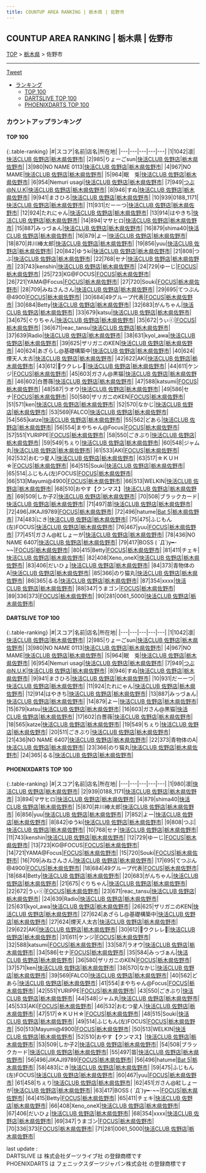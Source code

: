 ```yaml
---
title: COUNTUP AREA RANKING | 栃木県 | 佐野市
---
```

## COUNTUP AREA RANKING | 栃木県 | 佐野市

[TOP](/darts/rank/) > [栃木県](/darts/rank/栃木県/) > 佐野市

___

<a href="https://twitter.com/share?ref_src=twsrc%5Etfw" data-text="COUNTUP AREA RANKING | 栃木県佐野市" class="twitter-share-button" data-hashtags="DARTSLIVE,PHOENIXDARTS,darts,ダーツ" data-show-count="false">Tweet</a>

* [ランキング](#カウントアップランキング)
    * [TOP 100](#top-100)
    * [DARTSLIVE TOP 100](#dartslive-top-100)
    * [PHOENIXDARTS TOP 100](#phoenixdarts-top-100)

### カウントアップランキング

#### TOP 100



{:.table-ranking}
|#|スコア|名前|店名|所在地|
|---|---|---|---|---|
|1|1042|<span class="rank-name-dl">凛</span>|<a href="https://search.dartslive.com/jp/shop/1e17c72a90399925b21333aee1bd51e4">快活CLUB 佐野店</a>|<a href="/darts/rank/栃木県/佐野市">栃木県佐野市</a>|
|2|985|<span class="rank-name-dl">りょーごsun</span>|<a href="https://search.dartslive.com/jp/shop/1e17c72a90399925b21333aee1bd51e4">快活CLUB 佐野店</a>|<a href="/darts/rank/栃木県/佐野市">栃木県佐野市</a>|
|3|980|<span class="rank-name-dl">NO NAME 0113</span>|<a href="https://search.dartslive.com/jp/shop/1e17c72a90399925b21333aee1bd51e4">快活CLUB 佐野店</a>|<a href="/darts/rank/栃木県/佐野市">栃木県佐野市</a>|
|4|967|<span class="rank-name-dl">NO MAME</span>|<a href="https://search.dartslive.com/jp/shop/1e17c72a90399925b21333aee1bd51e4">快活CLUB 佐野店</a>|<a href="/darts/rank/栃木県/佐野市">栃木県佐野市</a>|
|5|964|<span class="rank-name-dl">眠　兎</span>|<a href="https://search.dartslive.com/jp/shop/1e17c72a90399925b21333aee1bd51e4">快活CLUB 佐野店</a>|<a href="/darts/rank/栃木県/佐野市">栃木県佐野市</a>|
|6|954|<span class="rank-name-dl">Nemuri usagi</span>|<a href="https://search.dartslive.com/jp/shop/1e17c72a90399925b21333aee1bd51e4">快活CLUB 佐野店</a>|<a href="/darts/rank/栃木県/佐野市">栃木県佐野市</a>|
|7|949|<span class="rank-name-dl">つぶ@N.U.K</span>|<a href="https://search.dartslive.com/jp/shop/1e17c72a90399925b21333aee1bd51e4">快活CLUB 佐野店</a>|<a href="/darts/rank/栃木県/佐野市">栃木県佐野市</a>|
|8|946|<span class="rank-name-dl">すぬ</span>|<a href="https://search.dartslive.com/jp/shop/1e17c72a90399925b21333aee1bd51e4">快活CLUB 佐野店</a>|<a href="/darts/rank/栃木県/佐野市">栃木県佐野市</a>|
|9|941|<span class="rank-name-dl">まさひろ</span>|<a href="https://search.dartslive.com/jp/shop/1e17c72a90399925b21333aee1bd51e4">快活CLUB 佐野店</a>|<a href="/darts/rank/栃木県/佐野市">栃木県佐野市</a>|
|10|939|<span class="rank-name-pd">0188_1171</span>|<a href="https://vs.phoenixdarts.com/jp/shop/shopDetailInfo/s_9450?s_seq=9450">快活CLUB 佐野店</a>|<a href="/darts/rank/栃木県/佐野市">栃木県佐野市</a>|
|11|931|<span class="rank-name-dl">だーーつ</span>|<a href="https://search.dartslive.com/jp/shop/1e17c72a90399925b21333aee1bd51e4">快活CLUB 佐野店</a>|<a href="/darts/rank/栃木県/佐野市">栃木県佐野市</a>|
|12|924|<span class="rank-name-dl">たれにゃん</span>|<a href="https://search.dartslive.com/jp/shop/1e17c72a90399925b21333aee1bd51e4">快活CLUB 佐野店</a>|<a href="/darts/rank/栃木県/佐野市">栃木県佐野市</a>|
|13|914|<span class="rank-name-dl">はやきち</span>|<a href="https://search.dartslive.com/jp/shop/1e17c72a90399925b21333aee1bd51e4">快活CLUB 佐野店</a>|<a href="/darts/rank/栃木県/佐野市">栃木県佐野市</a>|
|14|894|<span class="rank-name-pd">マサヒロ</span>|<a href="https://vs.phoenixdarts.com/jp/shop/shopDetailInfo/s_9450?s_seq=9450">快活CLUB 佐野店</a>|<a href="/darts/rank/栃木県/佐野市">栃木県佐野市</a>|
|15|887|<span class="rank-name-dl">みっづぁん</span>|<a href="https://search.dartslive.com/jp/shop/1e17c72a90399925b21333aee1bd51e4">快活CLUB 佐野店</a>|<a href="/darts/rank/栃木県/佐野市">栃木県佐野市</a>|
|16|879|<span class="rank-name-pd">shima40</span>|<a href="https://vs.phoenixdarts.com/jp/shop/shopDetailInfo/s_9450?s_seq=9450">快活CLUB 佐野店</a>|<a href="/darts/rank/栃木県/佐野市">栃木県佐野市</a>|
|16|879|<span class="rank-name-dl">よー</span>|<a href="https://search.dartslive.com/jp/shop/1e17c72a90399925b21333aee1bd51e4">快活CLUB 佐野店</a>|<a href="/darts/rank/栃木県/佐野市">栃木県佐野市</a>|
|18|870|<span class="rank-name-pd">井川棒太郎</span>|<a href="https://vs.phoenixdarts.com/jp/shop/shopDetailInfo/s_9450?s_seq=9450">快活CLUB 佐野店</a>|<a href="/darts/rank/栃木県/佐野市">栃木県佐野市</a>|
|19|856|<span class="rank-name-pd">yuu</span>|<a href="https://vs.phoenixdarts.com/jp/shop/shopDetailInfo/s_9450?s_seq=9450">快活CLUB 佐野店</a>|<a href="/darts/rank/栃木県/佐野市">栃木県佐野市</a>|
|20|842|<span class="rank-name-pd">ゆうki</span>|<a href="https://vs.phoenixdarts.com/jp/shop/shopDetailInfo/s_9450?s_seq=9450">快活CLUB 佐野店</a>|<a href="/darts/rank/栃木県/佐野市">栃木県佐野市</a>|
|21|808|<span class="rank-name-pd">つぶ</span>|<a href="https://vs.phoenixdarts.com/jp/shop/shopDetailInfo/s_9450?s_seq=9450">快活CLUB 佐野店</a>|<a href="/darts/rank/栃木県/佐野市">栃木県佐野市</a>|
|22|768|<span class="rank-name-pd">セナ</span>|<a href="https://vs.phoenixdarts.com/jp/shop/shopDetailInfo/s_9450?s_seq=9450">快活CLUB 佐野店</a>|<a href="/darts/rank/栃木県/佐野市">栃木県佐野市</a>|
|23|743|<span class="rank-name-pd">kenshin</span>|<a href="https://vs.phoenixdarts.com/jp/shop/shopDetailInfo/s_9450?s_seq=9450">快活CLUB 佐野店</a>|<a href="/darts/rank/栃木県/佐野市">栃木県佐野市</a>|
|24|729|<span class="rank-name-pd">ゆーじ</span>|<a href="https://vs.phoenixdarts.com/jp/shop/shopDetailInfo/s_55457?s_seq=55457">FOCUS</a>|<a href="/darts/rank/栃木県/佐野市">栃木県佐野市</a>|
|25|723|<span class="rank-name-pd">KG@FOCUS</span>|<a href="https://vs.phoenixdarts.com/jp/shop/shopDetailInfo/s_55457?s_seq=55457">FOCUS</a>|<a href="/darts/rank/栃木県/佐野市">栃木県佐野市</a>|
|26|721|<span class="rank-name-pd">YAMA@Focus</span>|<a href="https://vs.phoenixdarts.com/jp/shop/shopDetailInfo/s_55457?s_seq=55457">FOCUS</a>|<a href="/darts/rank/栃木県/佐野市">栃木県佐野市</a>|
|27|720|<span class="rank-name-pd">Souki</span>|<a href="https://vs.phoenixdarts.com/jp/shop/shopDetailInfo/s_55457?s_seq=55457">FOCUS</a>|<a href="/darts/rank/栃木県/佐野市">栃木県佐野市</a>|
|28|709|<span class="rank-name-pd">みねさんさん</span>|<a href="https://vs.phoenixdarts.com/jp/shop/shopDetailInfo/s_9450?s_seq=9450">快活CLUB 佐野店</a>|<a href="/darts/rank/栃木県/佐野市">栃木県佐野市</a>|
|29|695|<span class="rank-name-pd">てつぶん@4900</span>|<a href="https://vs.phoenixdarts.com/jp/shop/shopDetailInfo/s_55457?s_seq=55457">FOCUS</a>|<a href="/darts/rank/栃木県/佐野市">栃木県佐野市</a>|
|30|684|<span class="rank-name-pd">49グループ代表</span>|<a href="https://vs.phoenixdarts.com/jp/shop/shopDetailInfo/s_55457?s_seq=55457">FOCUS</a>|<a href="/darts/rank/栃木県/佐野市">栃木県佐野市</a>|
|30|684|<span class="rank-name-pd">Betty</span>|<a href="https://vs.phoenixdarts.com/jp/shop/shopDetailInfo/s_9450?s_seq=9450">快活CLUB 佐野店</a>|<a href="/darts/rank/栃木県/佐野市">栃木県佐野市</a>|
|32|683|<span class="rank-name-pd">がんちゃん</span>|<a href="https://vs.phoenixdarts.com/jp/shop/shopDetailInfo/s_9450?s_seq=9450">快活CLUB 佐野店</a>|<a href="/darts/rank/栃木県/佐野市">栃木県佐野市</a>|
|33|679|<span class="rank-name-dl">katsu</span>|<a href="https://search.dartslive.com/jp/shop/1e17c72a90399925b21333aee1bd51e4">快活CLUB 佐野店</a>|<a href="/darts/rank/栃木県/佐野市">栃木県佐野市</a>|
|34|675|<span class="rank-name-pd">ぐりちゃん</span>|<a href="https://vs.phoenixdarts.com/jp/shop/shopDetailInfo/s_9450?s_seq=9450">快活CLUB 佐野店</a>|<a href="/darts/rank/栃木県/佐野市">栃木県佐野市</a>|
|35|672|<span class="rank-name-pd">うぃⓒ</span>|<a href="https://vs.phoenixdarts.com/jp/shop/shopDetailInfo/s_55457?s_seq=55457">FOCUS</a>|<a href="/darts/rank/栃木県/佐野市">栃木県佐野市</a>|
|36|671|<span class="rank-name-pd">reac_tansu</span>|<a href="https://vs.phoenixdarts.com/jp/shop/shopDetailInfo/s_9450?s_seq=9450">快活CLUB 佐野店</a>|<a href="/darts/rank/栃木県/佐野市">栃木県佐野市</a>|
|37|639|<span class="rank-name-pd">Radio</span>|<a href="https://vs.phoenixdarts.com/jp/shop/shopDetailInfo/s_9450?s_seq=9450">快活CLUB 佐野店</a>|<a href="/darts/rank/栃木県/佐野市">栃木県佐野市</a>|
|38|631|<span class="rank-name-pd">kyol_awa</span>|<a href="https://vs.phoenixdarts.com/jp/shop/shopDetailInfo/s_9450?s_seq=9450">快活CLUB 佐野店</a>|<a href="/darts/rank/栃木県/佐野市">栃木県佐野市</a>|
|39|625|<span class="rank-name-pd">ザリガニのKEN</span>|<a href="https://vs.phoenixdarts.com/jp/shop/shopDetailInfo/s_9450?s_seq=9450">快活CLUB 佐野店</a>|<a href="/darts/rank/栃木県/佐野市">栃木県佐野市</a>|
|40|624|<span class="rank-name-pd">あざらし@基礎構築中</span>|<a href="https://vs.phoenixdarts.com/jp/shop/shopDetailInfo/s_9450?s_seq=9450">快活CLUB 佐野店</a>|<a href="/darts/rank/栃木県/佐野市">栃木県佐野市</a>|
|40|624|<span class="rank-name-pd">煙天人太古</span>|<a href="https://vs.phoenixdarts.com/jp/shop/shopDetailInfo/s_9450?s_seq=9450">快活CLUB 佐野店</a>|<a href="/darts/rank/栃木県/佐野市">栃木県佐野市</a>|
|42|622|<span class="rank-name-pd">AKI</span>|<a href="https://vs.phoenixdarts.com/jp/shop/shopDetailInfo/s_9450?s_seq=9450">快活CLUB 佐野店</a>|<a href="/darts/rank/栃木県/佐野市">栃木県佐野市</a>|
|43|612|<span class="rank-name-pd">🌺ウクレレ🌺</span>|<a href="https://vs.phoenixdarts.com/jp/shop/shopDetailInfo/s_9450?s_seq=9450">快活CLUB 佐野店</a>|<a href="/darts/rank/栃木県/佐野市">栃木県佐野市</a>|
|44|611|<span class="rank-name-pd">ケンジ</span>|<a href="https://vs.phoenixdarts.com/jp/shop/shopDetailInfo/s_55457?s_seq=55457">FOCUS</a>|<a href="/darts/rank/栃木県/佐野市">栃木県佐野市</a>|
|45|603|<span class="rank-name-dl">ガさん@黒猫</span>|<a href="https://search.dartslive.com/jp/shop/1e17c72a90399925b21333aee1bd51e4">快活CLUB 佐野店</a>|<a href="/darts/rank/栃木県/佐野市">栃木県佐野市</a>|
|46|602|<span class="rank-name-dl">白薔薇</span>|<a href="https://search.dartslive.com/jp/shop/1e17c72a90399925b21333aee1bd51e4">快活CLUB 佐野店</a>|<a href="/darts/rank/栃木県/佐野市">栃木県佐野市</a>|
|47|588|<span class="rank-name-pd">katsumi</span>|<a href="https://vs.phoenixdarts.com/jp/shop/shopDetailInfo/s_55457?s_seq=55457">FOCUS</a>|<a href="/darts/rank/栃木県/佐野市">栃木県佐野市</a>|
|48|587|<span class="rank-name-pd">ラオウ</span>|<a href="https://vs.phoenixdarts.com/jp/shop/shopDetailInfo/s_9450?s_seq=9450">快活CLUB 佐野店</a>|<a href="/darts/rank/栃木県/佐野市">栃木県佐野市</a>|
|49|586|<span class="rank-name-pd">セナ</span>|<a href="https://vs.phoenixdarts.com/jp/shop/shopDetailInfo/s_55457?s_seq=55457">FOCUS</a>|<a href="/darts/rank/栃木県/佐野市">栃木県佐野市</a>|
|50|580|<span class="rank-name-pd">ザリガニのKEN</span>|<a href="https://vs.phoenixdarts.com/jp/shop/shopDetailInfo/s_55457?s_seq=55457">FOCUS</a>|<a href="/darts/rank/栃木県/佐野市">栃木県佐野市</a>|
|51|571|<span class="rank-name-pd">ken</span>|<a href="https://vs.phoenixdarts.com/jp/shop/shopDetailInfo/s_9450?s_seq=9450">快活CLUB 佐野店</a>|<a href="/darts/rank/栃木県/佐野市">栃木県佐野市</a>|
|52|570|<span class="rank-name-pd">なかじ</span>|<a href="https://vs.phoenixdarts.com/jp/shop/shopDetailInfo/s_9450?s_seq=9450">快活CLUB 佐野店</a>|<a href="/darts/rank/栃木県/佐野市">栃木県佐野市</a>|
|53|569|<span class="rank-name-pd">FALCO</span>|<a href="https://vs.phoenixdarts.com/jp/shop/shopDetailInfo/s_9450?s_seq=9450">快活CLUB 佐野店</a>|<a href="/darts/rank/栃木県/佐野市">栃木県佐野市</a>|
|54|565|<span class="rank-name-dl">katze</span>|<a href="https://search.dartslive.com/jp/shop/1e17c72a90399925b21333aee1bd51e4">快活CLUB 佐野店</a>|<a href="/darts/rank/栃木県/佐野市">栃木県佐野市</a>|
|55|562|<span class="rank-name-pd">どあら</span>|<a href="https://vs.phoenixdarts.com/jp/shop/shopDetailInfo/s_9450?s_seq=9450">快活CLUB 佐野店</a>|<a href="/darts/rank/栃木県/佐野市">栃木県佐野市</a>|
|56|554|<span class="rank-name-pd">まやちゃん@Focus</span>|<a href="https://vs.phoenixdarts.com/jp/shop/shopDetailInfo/s_55457?s_seq=55457">FOCUS</a>|<a href="/darts/rank/栃木県/佐野市">栃木県佐野市</a>|
|57|551|<span class="rank-name-pd">YURIPPE</span>|<a href="https://vs.phoenixdarts.com/jp/shop/shopDetailInfo/s_55457?s_seq=55457">FOCUS</a>|<a href="/darts/rank/栃木県/佐野市">栃木県佐野市</a>|
|58|550|<span class="rank-name-pd">ごきぶり</span>|<a href="https://vs.phoenixdarts.com/jp/shop/shopDetailInfo/s_9450?s_seq=9450">快活CLUB 佐野店</a>|<a href="/darts/rank/栃木県/佐野市">栃木県佐野市</a>|
|59|549|<span class="rank-name-dl">ちぇり</span>|<a href="https://search.dartslive.com/jp/shop/1e17c72a90399925b21333aee1bd51e4">快活CLUB 佐野店</a>|<a href="/darts/rank/栃木県/佐野市">栃木県佐野市</a>|
|60|548|<span class="rank-name-pd">ジャム丸</span>|<a href="https://vs.phoenixdarts.com/jp/shop/shopDetailInfo/s_9450?s_seq=9450">快活CLUB 佐野店</a>|<a href="/darts/rank/栃木県/佐野市">栃木県佐野市</a>|
|61|533|<span class="rank-name-pd">AKI</span>|<a href="https://vs.phoenixdarts.com/jp/shop/shopDetailInfo/s_55457?s_seq=55457">FOCUS</a>|<a href="/darts/rank/栃木県/佐野市">栃木県佐野市</a>|
|62|532|<span class="rank-name-pd">おむつ星人</span>|<a href="https://vs.phoenixdarts.com/jp/shop/shopDetailInfo/s_9450?s_seq=9450">快活CLUB 佐野店</a>|<a href="/darts/rank/栃木県/佐野市">栃木県佐野市</a>|
|63|517|<span class="rank-name-pd">☆ＫＵＨ☆</span>|<a href="https://vs.phoenixdarts.com/jp/shop/shopDetailInfo/s_55457?s_seq=55457">FOCUS</a>|<a href="/darts/rank/栃木県/佐野市">栃木県佐野市</a>|
|64|515|<span class="rank-name-pd">Souki</span>|<a href="https://vs.phoenixdarts.com/jp/shop/shopDetailInfo/s_9450?s_seq=9450">快活CLUB 佐野店</a>|<a href="/darts/rank/栃木県/佐野市">栃木県佐野市</a>|
|65|514|<span class="rank-name-pd">ふじもん(左)FOCUS</span>|<a href="https://vs.phoenixdarts.com/jp/shop/shopDetailInfo/s_55457?s_seq=55457">FOCUS</a>|<a href="/darts/rank/栃木県/佐野市">栃木県佐野市</a>|
|66|513|<span class="rank-name-pd">Mayumi@4900</span>|<a href="https://vs.phoenixdarts.com/jp/shop/shopDetailInfo/s_55457?s_seq=55457">FOCUS</a>|<a href="/darts/rank/栃木県/佐野市">栃木県佐野市</a>|
|66|513|<span class="rank-name-pd">WELKIN</span>|<a href="https://vs.phoenixdarts.com/jp/shop/shopDetailInfo/s_9450?s_seq=9450">快活CLUB 佐野店</a>|<a href="/darts/rank/栃木県/佐野市">栃木県佐野市</a>|
|68|510|<span class="rank-name-pd">おやす【クンマス】</span>|<a href="https://vs.phoenixdarts.com/jp/shop/shopDetailInfo/s_9450?s_seq=9450">快活CLUB 佐野店</a>|<a href="/darts/rank/栃木県/佐野市">栃木県佐野市</a>|
|69|509|<span class="rank-name-pd">しか子2</span>|<a href="https://vs.phoenixdarts.com/jp/shop/shopDetailInfo/s_9450?s_seq=9450">快活CLUB 佐野店</a>|<a href="/darts/rank/栃木県/佐野市">栃木県佐野市</a>|
|70|508|<span class="rank-name-pd">ブラックカード</span>|<a href="https://vs.phoenixdarts.com/jp/shop/shopDetailInfo/s_9450?s_seq=9450">快活CLUB 佐野店</a>|<a href="/darts/rank/栃木県/佐野市">栃木県佐野市</a>|
|71|497|<span class="rank-name-pd">苗</span>|<a href="https://vs.phoenixdarts.com/jp/shop/shopDetailInfo/s_9450?s_seq=9450">快活CLUB 佐野店</a>|<a href="/darts/rank/栃木県/佐野市">栃木県佐野市</a>|
|72|496|<span class="rank-name-pd">JIKAJI9789</span>|<a href="https://vs.phoenixdarts.com/jp/shop/shopDetailInfo/s_55457?s_seq=55457">FOCUS</a>|<a href="/darts/rank/栃木県/佐野市">栃木県佐野市</a>|
|72|496|<span class="rank-name-pd">hatume</span>|<a href="https://vs.phoenixdarts.com/jp/shop/shopDetailInfo/s_72848?s_seq=72848">Bat 5</a>|<a href="/darts/rank/栃木県/佐野市">栃木県佐野市</a>|
|74|483|<span class="rank-name-pd">にき</span>|<a href="https://vs.phoenixdarts.com/jp/shop/shopDetailInfo/s_9450?s_seq=9450">快活CLUB 佐野店</a>|<a href="/darts/rank/栃木県/佐野市">栃木県佐野市</a>|
|75|475|<span class="rank-name-pd">ふじもん(左)FOCUS</span>|<a href="https://vs.phoenixdarts.com/jp/shop/shopDetailInfo/s_9450?s_seq=9450">快活CLUB 佐野店</a>|<a href="/darts/rank/栃木県/佐野市">栃木県佐野市</a>|
|76|467|<span class="rank-name-pd">yuu</span>|<a href="https://vs.phoenixdarts.com/jp/shop/shopDetailInfo/s_55457?s_seq=55457">FOCUS</a>|<a href="/darts/rank/栃木県/佐野市">栃木県佐野市</a>|
|77|451|<span class="rank-name-pd">ガさん@紅しょーが</span>|<a href="https://vs.phoenixdarts.com/jp/shop/shopDetailInfo/s_9450?s_seq=9450">快活CLUB 佐野店</a>|<a href="/darts/rank/栃木県/佐野市">栃木県佐野市</a>|
|78|436|<span class="rank-name-dl">NO NAME 6407</span>|<a href="https://search.dartslive.com/jp/shop/1e17c72a90399925b21333aee1bd51e4">快活CLUB 佐野店</a>|<a href="/darts/rank/栃木県/佐野市">栃木県佐野市</a>|
|79|417|<span class="rank-name-pd">BOSS ( ´Д`)y━･~~</span>|<a href="https://vs.phoenixdarts.com/jp/shop/shopDetailInfo/s_55457?s_seq=55457">FOCUS</a>|<a href="/darts/rank/栃木県/佐野市">栃木県佐野市</a>|
|80|415|<span class="rank-name-pd">Betty</span>|<a href="https://vs.phoenixdarts.com/jp/shop/shopDetailInfo/s_55457?s_seq=55457">FOCUS</a>|<a href="/darts/rank/栃木県/佐野市">栃木県佐野市</a>|
|81|411|<span class="rank-name-pd">チェキ</span>|<a href="https://vs.phoenixdarts.com/jp/shop/shopDetailInfo/s_9450?s_seq=9450">快活CLUB 佐野店</a>|<a href="/darts/rank/栃木県/佐野市">栃木県佐野市</a>|
|82|408|<span class="rank-name-pd">Xeno_oneX</span>|<a href="https://vs.phoenixdarts.com/jp/shop/shopDetailInfo/s_9450?s_seq=9450">快活CLUB 佐野店</a>|<a href="/darts/rank/栃木県/佐野市">栃木県佐野市</a>|
|83|406|<span class="rank-name-pd">だいひょ</span>|<a href="https://vs.phoenixdarts.com/jp/shop/shopDetailInfo/s_9450?s_seq=9450">快活CLUB 佐野店</a>|<a href="/darts/rank/栃木県/佐野市">栃木県佐野市</a>|
|84|373|<span class="rank-name-dl">青物体のA</span>|<a href="https://search.dartslive.com/jp/shop/1e17c72a90399925b21333aee1bd51e4">快活CLUB 佐野店</a>|<a href="/darts/rank/栃木県/佐野市">栃木県佐野市</a>|
|85|366|<span class="rank-name-dl">のり猫丸</span>|<a href="https://search.dartslive.com/jp/shop/1e17c72a90399925b21333aee1bd51e4">快活CLUB 佐野店</a>|<a href="/darts/rank/栃木県/佐野市">栃木県佐野市</a>|
|86|365|<span class="rank-name-dl">るる</span>|<a href="https://search.dartslive.com/jp/shop/1e17c72a90399925b21333aee1bd51e4">快活CLUB 佐野店</a>|<a href="/darts/rank/栃木県/佐野市">栃木県佐野市</a>|
|87|354|<span class="rank-name-pd">xxxx</span>|<a href="https://vs.phoenixdarts.com/jp/shop/shopDetailInfo/s_9450?s_seq=9450">快活CLUB 佐野店</a>|<a href="/darts/rank/栃木県/佐野市">栃木県佐野市</a>|
|88|347|<span class="rank-name-pd">うまゴン</span>|<a href="https://vs.phoenixdarts.com/jp/shop/shopDetailInfo/s_55457?s_seq=55457">FOCUS</a>|<a href="/darts/rank/栃木県/佐野市">栃木県佐野市</a>|
|89|336|<span class="rank-name-pd">373</span>|<a href="https://vs.phoenixdarts.com/jp/shop/shopDetailInfo/s_55457?s_seq=55457">FOCUS</a>|<a href="/darts/rank/栃木県/佐野市">栃木県佐野市</a>|
|90|281|<span class="rank-name-pd">0061_5000</span>|<a href="https://vs.phoenixdarts.com/jp/shop/shopDetailInfo/s_9450?s_seq=9450">快活CLUB 佐野店</a>|<a href="/darts/rank/栃木県/佐野市">栃木県佐野市</a>|


#### DARTSLIVE TOP 100



{:.table-ranking}
|#|スコア|名前|店名|所在地|
|---|---|---|---|---|
|1|1042|<span class="rank-name-dl">凛</span>|<a href="https://search.dartslive.com/jp/shop/1e17c72a90399925b21333aee1bd51e4">快活CLUB 佐野店</a>|<a href="/darts/rank/栃木県/佐野市">栃木県佐野市</a>|
|2|985|<span class="rank-name-dl">りょーごsun</span>|<a href="https://search.dartslive.com/jp/shop/1e17c72a90399925b21333aee1bd51e4">快活CLUB 佐野店</a>|<a href="/darts/rank/栃木県/佐野市">栃木県佐野市</a>|
|3|980|<span class="rank-name-dl">NO NAME 0113</span>|<a href="https://search.dartslive.com/jp/shop/1e17c72a90399925b21333aee1bd51e4">快活CLUB 佐野店</a>|<a href="/darts/rank/栃木県/佐野市">栃木県佐野市</a>|
|4|967|<span class="rank-name-dl">NO MAME</span>|<a href="https://search.dartslive.com/jp/shop/1e17c72a90399925b21333aee1bd51e4">快活CLUB 佐野店</a>|<a href="/darts/rank/栃木県/佐野市">栃木県佐野市</a>|
|5|964|<span class="rank-name-dl">眠　兎</span>|<a href="https://search.dartslive.com/jp/shop/1e17c72a90399925b21333aee1bd51e4">快活CLUB 佐野店</a>|<a href="/darts/rank/栃木県/佐野市">栃木県佐野市</a>|
|6|954|<span class="rank-name-dl">Nemuri usagi</span>|<a href="https://search.dartslive.com/jp/shop/1e17c72a90399925b21333aee1bd51e4">快活CLUB 佐野店</a>|<a href="/darts/rank/栃木県/佐野市">栃木県佐野市</a>|
|7|949|<span class="rank-name-dl">つぶ@N.U.K</span>|<a href="https://search.dartslive.com/jp/shop/1e17c72a90399925b21333aee1bd51e4">快活CLUB 佐野店</a>|<a href="/darts/rank/栃木県/佐野市">栃木県佐野市</a>|
|8|946|<span class="rank-name-dl">すぬ</span>|<a href="https://search.dartslive.com/jp/shop/1e17c72a90399925b21333aee1bd51e4">快活CLUB 佐野店</a>|<a href="/darts/rank/栃木県/佐野市">栃木県佐野市</a>|
|9|941|<span class="rank-name-dl">まさひろ</span>|<a href="https://search.dartslive.com/jp/shop/1e17c72a90399925b21333aee1bd51e4">快活CLUB 佐野店</a>|<a href="/darts/rank/栃木県/佐野市">栃木県佐野市</a>|
|10|931|<span class="rank-name-dl">だーーつ</span>|<a href="https://search.dartslive.com/jp/shop/1e17c72a90399925b21333aee1bd51e4">快活CLUB 佐野店</a>|<a href="/darts/rank/栃木県/佐野市">栃木県佐野市</a>|
|11|924|<span class="rank-name-dl">たれにゃん</span>|<a href="https://search.dartslive.com/jp/shop/1e17c72a90399925b21333aee1bd51e4">快活CLUB 佐野店</a>|<a href="/darts/rank/栃木県/佐野市">栃木県佐野市</a>|
|12|914|<span class="rank-name-dl">はやきち</span>|<a href="https://search.dartslive.com/jp/shop/1e17c72a90399925b21333aee1bd51e4">快活CLUB 佐野店</a>|<a href="/darts/rank/栃木県/佐野市">栃木県佐野市</a>|
|13|887|<span class="rank-name-dl">みっづぁん</span>|<a href="https://search.dartslive.com/jp/shop/1e17c72a90399925b21333aee1bd51e4">快活CLUB 佐野店</a>|<a href="/darts/rank/栃木県/佐野市">栃木県佐野市</a>|
|14|879|<span class="rank-name-dl">よー</span>|<a href="https://search.dartslive.com/jp/shop/1e17c72a90399925b21333aee1bd51e4">快活CLUB 佐野店</a>|<a href="/darts/rank/栃木県/佐野市">栃木県佐野市</a>|
|15|679|<span class="rank-name-dl">katsu</span>|<a href="https://search.dartslive.com/jp/shop/1e17c72a90399925b21333aee1bd51e4">快活CLUB 佐野店</a>|<a href="/darts/rank/栃木県/佐野市">栃木県佐野市</a>|
|16|603|<span class="rank-name-dl">ガさん@黒猫</span>|<a href="https://search.dartslive.com/jp/shop/1e17c72a90399925b21333aee1bd51e4">快活CLUB 佐野店</a>|<a href="/darts/rank/栃木県/佐野市">栃木県佐野市</a>|
|17|602|<span class="rank-name-dl">白薔薇</span>|<a href="https://search.dartslive.com/jp/shop/1e17c72a90399925b21333aee1bd51e4">快活CLUB 佐野店</a>|<a href="/darts/rank/栃木県/佐野市">栃木県佐野市</a>|
|18|565|<span class="rank-name-dl">katze</span>|<a href="https://search.dartslive.com/jp/shop/1e17c72a90399925b21333aee1bd51e4">快活CLUB 佐野店</a>|<a href="/darts/rank/栃木県/佐野市">栃木県佐野市</a>|
|19|549|<span class="rank-name-dl">ちぇり</span>|<a href="https://search.dartslive.com/jp/shop/1e17c72a90399925b21333aee1bd51e4">快活CLUB 佐野店</a>|<a href="/darts/rank/栃木県/佐野市">栃木県佐野市</a>|
|20|511|<span class="rank-name-dl">ごきぶり</span>|<a href="https://search.dartslive.com/jp/shop/1e17c72a90399925b21333aee1bd51e4">快活CLUB 佐野店</a>|<a href="/darts/rank/栃木県/佐野市">栃木県佐野市</a>|
|21|436|<span class="rank-name-dl">NO NAME 6407</span>|<a href="https://search.dartslive.com/jp/shop/1e17c72a90399925b21333aee1bd51e4">快活CLUB 佐野店</a>|<a href="/darts/rank/栃木県/佐野市">栃木県佐野市</a>|
|22|373|<span class="rank-name-dl">青物体のA</span>|<a href="https://search.dartslive.com/jp/shop/1e17c72a90399925b21333aee1bd51e4">快活CLUB 佐野店</a>|<a href="/darts/rank/栃木県/佐野市">栃木県佐野市</a>|
|23|366|<span class="rank-name-dl">のり猫丸</span>|<a href="https://search.dartslive.com/jp/shop/1e17c72a90399925b21333aee1bd51e4">快活CLUB 佐野店</a>|<a href="/darts/rank/栃木県/佐野市">栃木県佐野市</a>|
|24|365|<span class="rank-name-dl">るる</span>|<a href="https://search.dartslive.com/jp/shop/1e17c72a90399925b21333aee1bd51e4">快活CLUB 佐野店</a>|<a href="/darts/rank/栃木県/佐野市">栃木県佐野市</a>|


#### PHOENIXDARTS TOP 100



{:.table-ranking}
|#|スコア|名前|店名|所在地|
|---|---|---|---|---|
|1|980|<span class="rank-name-pd">凛</span>|<a href="https://vs.phoenixdarts.com/jp/shop/shopDetailInfo/s_9450?s_seq=9450">快活CLUB 佐野店</a>|<a href="/darts/rank/栃木県/佐野市">栃木県佐野市</a>|
|2|939|<span class="rank-name-pd">0188_1171</span>|<a href="https://vs.phoenixdarts.com/jp/shop/shopDetailInfo/s_9450?s_seq=9450">快活CLUB 佐野店</a>|<a href="/darts/rank/栃木県/佐野市">栃木県佐野市</a>|
|3|894|<span class="rank-name-pd">マサヒロ</span>|<a href="https://vs.phoenixdarts.com/jp/shop/shopDetailInfo/s_9450?s_seq=9450">快活CLUB 佐野店</a>|<a href="/darts/rank/栃木県/佐野市">栃木県佐野市</a>|
|4|879|<span class="rank-name-pd">shima40</span>|<a href="https://vs.phoenixdarts.com/jp/shop/shopDetailInfo/s_9450?s_seq=9450">快活CLUB 佐野店</a>|<a href="/darts/rank/栃木県/佐野市">栃木県佐野市</a>|
|5|870|<span class="rank-name-pd">井川棒太郎</span>|<a href="https://vs.phoenixdarts.com/jp/shop/shopDetailInfo/s_9450?s_seq=9450">快活CLUB 佐野店</a>|<a href="/darts/rank/栃木県/佐野市">栃木県佐野市</a>|
|6|856|<span class="rank-name-pd">yuu</span>|<a href="https://vs.phoenixdarts.com/jp/shop/shopDetailInfo/s_9450?s_seq=9450">快活CLUB 佐野店</a>|<a href="/darts/rank/栃木県/佐野市">栃木県佐野市</a>|
|7|852|<span class="rank-name-pd">よー</span>|<a href="https://vs.phoenixdarts.com/jp/shop/shopDetailInfo/s_9450?s_seq=9450">快活CLUB 佐野店</a>|<a href="/darts/rank/栃木県/佐野市">栃木県佐野市</a>|
|8|842|<span class="rank-name-pd">ゆうki</span>|<a href="https://vs.phoenixdarts.com/jp/shop/shopDetailInfo/s_9450?s_seq=9450">快活CLUB 佐野店</a>|<a href="/darts/rank/栃木県/佐野市">栃木県佐野市</a>|
|9|808|<span class="rank-name-pd">つぶ</span>|<a href="https://vs.phoenixdarts.com/jp/shop/shopDetailInfo/s_9450?s_seq=9450">快活CLUB 佐野店</a>|<a href="/darts/rank/栃木県/佐野市">栃木県佐野市</a>|
|10|768|<span class="rank-name-pd">セナ</span>|<a href="https://vs.phoenixdarts.com/jp/shop/shopDetailInfo/s_9450?s_seq=9450">快活CLUB 佐野店</a>|<a href="/darts/rank/栃木県/佐野市">栃木県佐野市</a>|
|11|743|<span class="rank-name-pd">kenshin</span>|<a href="https://vs.phoenixdarts.com/jp/shop/shopDetailInfo/s_9450?s_seq=9450">快活CLUB 佐野店</a>|<a href="/darts/rank/栃木県/佐野市">栃木県佐野市</a>|
|12|729|<span class="rank-name-pd">ゆーじ</span>|<a href="https://vs.phoenixdarts.com/jp/shop/shopDetailInfo/s_55457?s_seq=55457">FOCUS</a>|<a href="/darts/rank/栃木県/佐野市">栃木県佐野市</a>|
|13|723|<span class="rank-name-pd">KG@FOCUS</span>|<a href="https://vs.phoenixdarts.com/jp/shop/shopDetailInfo/s_55457?s_seq=55457">FOCUS</a>|<a href="/darts/rank/栃木県/佐野市">栃木県佐野市</a>|
|14|721|<span class="rank-name-pd">YAMA@Focus</span>|<a href="https://vs.phoenixdarts.com/jp/shop/shopDetailInfo/s_55457?s_seq=55457">FOCUS</a>|<a href="/darts/rank/栃木県/佐野市">栃木県佐野市</a>|
|15|720|<span class="rank-name-pd">Souki</span>|<a href="https://vs.phoenixdarts.com/jp/shop/shopDetailInfo/s_55457?s_seq=55457">FOCUS</a>|<a href="/darts/rank/栃木県/佐野市">栃木県佐野市</a>|
|16|709|<span class="rank-name-pd">みねさんさん</span>|<a href="https://vs.phoenixdarts.com/jp/shop/shopDetailInfo/s_9450?s_seq=9450">快活CLUB 佐野店</a>|<a href="/darts/rank/栃木県/佐野市">栃木県佐野市</a>|
|17|695|<span class="rank-name-pd">てつぶん@4900</span>|<a href="https://vs.phoenixdarts.com/jp/shop/shopDetailInfo/s_55457?s_seq=55457">FOCUS</a>|<a href="/darts/rank/栃木県/佐野市">栃木県佐野市</a>|
|18|684|<span class="rank-name-pd">49グループ代表</span>|<a href="https://vs.phoenixdarts.com/jp/shop/shopDetailInfo/s_55457?s_seq=55457">FOCUS</a>|<a href="/darts/rank/栃木県/佐野市">栃木県佐野市</a>|
|18|684|<span class="rank-name-pd">Betty</span>|<a href="https://vs.phoenixdarts.com/jp/shop/shopDetailInfo/s_9450?s_seq=9450">快活CLUB 佐野店</a>|<a href="/darts/rank/栃木県/佐野市">栃木県佐野市</a>|
|20|683|<span class="rank-name-pd">がんちゃん</span>|<a href="https://vs.phoenixdarts.com/jp/shop/shopDetailInfo/s_9450?s_seq=9450">快活CLUB 佐野店</a>|<a href="/darts/rank/栃木県/佐野市">栃木県佐野市</a>|
|21|675|<span class="rank-name-pd">ぐりちゃん</span>|<a href="https://vs.phoenixdarts.com/jp/shop/shopDetailInfo/s_9450?s_seq=9450">快活CLUB 佐野店</a>|<a href="/darts/rank/栃木県/佐野市">栃木県佐野市</a>|
|22|672|<span class="rank-name-pd">うぃⓒ</span>|<a href="https://vs.phoenixdarts.com/jp/shop/shopDetailInfo/s_55457?s_seq=55457">FOCUS</a>|<a href="/darts/rank/栃木県/佐野市">栃木県佐野市</a>|
|23|671|<span class="rank-name-pd">reac_tansu</span>|<a href="https://vs.phoenixdarts.com/jp/shop/shopDetailInfo/s_9450?s_seq=9450">快活CLUB 佐野店</a>|<a href="/darts/rank/栃木県/佐野市">栃木県佐野市</a>|
|24|639|<span class="rank-name-pd">Radio</span>|<a href="https://vs.phoenixdarts.com/jp/shop/shopDetailInfo/s_9450?s_seq=9450">快活CLUB 佐野店</a>|<a href="/darts/rank/栃木県/佐野市">栃木県佐野市</a>|
|25|631|<span class="rank-name-pd">kyol_awa</span>|<a href="https://vs.phoenixdarts.com/jp/shop/shopDetailInfo/s_9450?s_seq=9450">快活CLUB 佐野店</a>|<a href="/darts/rank/栃木県/佐野市">栃木県佐野市</a>|
|26|625|<span class="rank-name-pd">ザリガニのKEN</span>|<a href="https://vs.phoenixdarts.com/jp/shop/shopDetailInfo/s_9450?s_seq=9450">快活CLUB 佐野店</a>|<a href="/darts/rank/栃木県/佐野市">栃木県佐野市</a>|
|27|624|<span class="rank-name-pd">あざらし@基礎構築中</span>|<a href="https://vs.phoenixdarts.com/jp/shop/shopDetailInfo/s_9450?s_seq=9450">快活CLUB 佐野店</a>|<a href="/darts/rank/栃木県/佐野市">栃木県佐野市</a>|
|27|624|<span class="rank-name-pd">煙天人太古</span>|<a href="https://vs.phoenixdarts.com/jp/shop/shopDetailInfo/s_9450?s_seq=9450">快活CLUB 佐野店</a>|<a href="/darts/rank/栃木県/佐野市">栃木県佐野市</a>|
|29|622|<span class="rank-name-pd">AKI</span>|<a href="https://vs.phoenixdarts.com/jp/shop/shopDetailInfo/s_9450?s_seq=9450">快活CLUB 佐野店</a>|<a href="/darts/rank/栃木県/佐野市">栃木県佐野市</a>|
|30|612|<span class="rank-name-pd">🌺ウクレレ🌺</span>|<a href="https://vs.phoenixdarts.com/jp/shop/shopDetailInfo/s_9450?s_seq=9450">快活CLUB 佐野店</a>|<a href="/darts/rank/栃木県/佐野市">栃木県佐野市</a>|
|31|611|<span class="rank-name-pd">ケンジ</span>|<a href="https://vs.phoenixdarts.com/jp/shop/shopDetailInfo/s_55457?s_seq=55457">FOCUS</a>|<a href="/darts/rank/栃木県/佐野市">栃木県佐野市</a>|
|32|588|<span class="rank-name-pd">katsumi</span>|<a href="https://vs.phoenixdarts.com/jp/shop/shopDetailInfo/s_55457?s_seq=55457">FOCUS</a>|<a href="/darts/rank/栃木県/佐野市">栃木県佐野市</a>|
|33|587|<span class="rank-name-pd">ラオウ</span>|<a href="https://vs.phoenixdarts.com/jp/shop/shopDetailInfo/s_9450?s_seq=9450">快活CLUB 佐野店</a>|<a href="/darts/rank/栃木県/佐野市">栃木県佐野市</a>|
|34|586|<span class="rank-name-pd">セナ</span>|<a href="https://vs.phoenixdarts.com/jp/shop/shopDetailInfo/s_55457?s_seq=55457">FOCUS</a>|<a href="/darts/rank/栃木県/佐野市">栃木県佐野市</a>|
|35|584|<span class="rank-name-pd">みっづぁん</span>|<a href="https://vs.phoenixdarts.com/jp/shop/shopDetailInfo/s_9450?s_seq=9450">快活CLUB 佐野店</a>|<a href="/darts/rank/栃木県/佐野市">栃木県佐野市</a>|
|36|580|<span class="rank-name-pd">ザリガニのKEN</span>|<a href="https://vs.phoenixdarts.com/jp/shop/shopDetailInfo/s_55457?s_seq=55457">FOCUS</a>|<a href="/darts/rank/栃木県/佐野市">栃木県佐野市</a>|
|37|571|<span class="rank-name-pd">ken</span>|<a href="https://vs.phoenixdarts.com/jp/shop/shopDetailInfo/s_9450?s_seq=9450">快活CLUB 佐野店</a>|<a href="/darts/rank/栃木県/佐野市">栃木県佐野市</a>|
|38|570|<span class="rank-name-pd">なかじ</span>|<a href="https://vs.phoenixdarts.com/jp/shop/shopDetailInfo/s_9450?s_seq=9450">快活CLUB 佐野店</a>|<a href="/darts/rank/栃木県/佐野市">栃木県佐野市</a>|
|39|569|<span class="rank-name-pd">FALCO</span>|<a href="https://vs.phoenixdarts.com/jp/shop/shopDetailInfo/s_9450?s_seq=9450">快活CLUB 佐野店</a>|<a href="/darts/rank/栃木県/佐野市">栃木県佐野市</a>|
|40|562|<span class="rank-name-pd">どあら</span>|<a href="https://vs.phoenixdarts.com/jp/shop/shopDetailInfo/s_9450?s_seq=9450">快活CLUB 佐野店</a>|<a href="/darts/rank/栃木県/佐野市">栃木県佐野市</a>|
|41|554|<span class="rank-name-pd">まやちゃん@Focus</span>|<a href="https://vs.phoenixdarts.com/jp/shop/shopDetailInfo/s_55457?s_seq=55457">FOCUS</a>|<a href="/darts/rank/栃木県/佐野市">栃木県佐野市</a>|
|42|551|<span class="rank-name-pd">YURIPPE</span>|<a href="https://vs.phoenixdarts.com/jp/shop/shopDetailInfo/s_55457?s_seq=55457">FOCUS</a>|<a href="/darts/rank/栃木県/佐野市">栃木県佐野市</a>|
|43|550|<span class="rank-name-pd">ごきぶり</span>|<a href="https://vs.phoenixdarts.com/jp/shop/shopDetailInfo/s_9450?s_seq=9450">快活CLUB 佐野店</a>|<a href="/darts/rank/栃木県/佐野市">栃木県佐野市</a>|
|44|548|<span class="rank-name-pd">ジャム丸</span>|<a href="https://vs.phoenixdarts.com/jp/shop/shopDetailInfo/s_9450?s_seq=9450">快活CLUB 佐野店</a>|<a href="/darts/rank/栃木県/佐野市">栃木県佐野市</a>|
|45|533|<span class="rank-name-pd">AKI</span>|<a href="https://vs.phoenixdarts.com/jp/shop/shopDetailInfo/s_55457?s_seq=55457">FOCUS</a>|<a href="/darts/rank/栃木県/佐野市">栃木県佐野市</a>|
|46|532|<span class="rank-name-pd">おむつ星人</span>|<a href="https://vs.phoenixdarts.com/jp/shop/shopDetailInfo/s_9450?s_seq=9450">快活CLUB 佐野店</a>|<a href="/darts/rank/栃木県/佐野市">栃木県佐野市</a>|
|47|517|<span class="rank-name-pd">☆ＫＵＨ☆</span>|<a href="https://vs.phoenixdarts.com/jp/shop/shopDetailInfo/s_55457?s_seq=55457">FOCUS</a>|<a href="/darts/rank/栃木県/佐野市">栃木県佐野市</a>|
|48|515|<span class="rank-name-pd">Souki</span>|<a href="https://vs.phoenixdarts.com/jp/shop/shopDetailInfo/s_9450?s_seq=9450">快活CLUB 佐野店</a>|<a href="/darts/rank/栃木県/佐野市">栃木県佐野市</a>|
|49|514|<span class="rank-name-pd">ふじもん(左)FOCUS</span>|<a href="https://vs.phoenixdarts.com/jp/shop/shopDetailInfo/s_55457?s_seq=55457">FOCUS</a>|<a href="/darts/rank/栃木県/佐野市">栃木県佐野市</a>|
|50|513|<span class="rank-name-pd">Mayumi@4900</span>|<a href="https://vs.phoenixdarts.com/jp/shop/shopDetailInfo/s_55457?s_seq=55457">FOCUS</a>|<a href="/darts/rank/栃木県/佐野市">栃木県佐野市</a>|
|50|513|<span class="rank-name-pd">WELKIN</span>|<a href="https://vs.phoenixdarts.com/jp/shop/shopDetailInfo/s_9450?s_seq=9450">快活CLUB 佐野店</a>|<a href="/darts/rank/栃木県/佐野市">栃木県佐野市</a>|
|52|510|<span class="rank-name-pd">おやす【クンマス】</span>|<a href="https://vs.phoenixdarts.com/jp/shop/shopDetailInfo/s_9450?s_seq=9450">快活CLUB 佐野店</a>|<a href="/darts/rank/栃木県/佐野市">栃木県佐野市</a>|
|53|509|<span class="rank-name-pd">しか子2</span>|<a href="https://vs.phoenixdarts.com/jp/shop/shopDetailInfo/s_9450?s_seq=9450">快活CLUB 佐野店</a>|<a href="/darts/rank/栃木県/佐野市">栃木県佐野市</a>|
|54|508|<span class="rank-name-pd">ブラックカード</span>|<a href="https://vs.phoenixdarts.com/jp/shop/shopDetailInfo/s_9450?s_seq=9450">快活CLUB 佐野店</a>|<a href="/darts/rank/栃木県/佐野市">栃木県佐野市</a>|
|55|497|<span class="rank-name-pd">苗</span>|<a href="https://vs.phoenixdarts.com/jp/shop/shopDetailInfo/s_9450?s_seq=9450">快活CLUB 佐野店</a>|<a href="/darts/rank/栃木県/佐野市">栃木県佐野市</a>|
|56|496|<span class="rank-name-pd">JIKAJI9789</span>|<a href="https://vs.phoenixdarts.com/jp/shop/shopDetailInfo/s_55457?s_seq=55457">FOCUS</a>|<a href="/darts/rank/栃木県/佐野市">栃木県佐野市</a>|
|56|496|<span class="rank-name-pd">hatume</span>|<a href="https://vs.phoenixdarts.com/jp/shop/shopDetailInfo/s_72848?s_seq=72848">Bat 5</a>|<a href="/darts/rank/栃木県/佐野市">栃木県佐野市</a>|
|58|483|<span class="rank-name-pd">にき</span>|<a href="https://vs.phoenixdarts.com/jp/shop/shopDetailInfo/s_9450?s_seq=9450">快活CLUB 佐野店</a>|<a href="/darts/rank/栃木県/佐野市">栃木県佐野市</a>|
|59|475|<span class="rank-name-pd">ふじもん(左)FOCUS</span>|<a href="https://vs.phoenixdarts.com/jp/shop/shopDetailInfo/s_9450?s_seq=9450">快活CLUB 佐野店</a>|<a href="/darts/rank/栃木県/佐野市">栃木県佐野市</a>|
|60|467|<span class="rank-name-pd">yuu</span>|<a href="https://vs.phoenixdarts.com/jp/shop/shopDetailInfo/s_55457?s_seq=55457">FOCUS</a>|<a href="/darts/rank/栃木県/佐野市">栃木県佐野市</a>|
|61|458|<span class="rank-name-pd">ちぇり</span>|<a href="https://vs.phoenixdarts.com/jp/shop/shopDetailInfo/s_9450?s_seq=9450">快活CLUB 佐野店</a>|<a href="/darts/rank/栃木県/佐野市">栃木県佐野市</a>|
|62|451|<span class="rank-name-pd">ガさん@紅しょーが</span>|<a href="https://vs.phoenixdarts.com/jp/shop/shopDetailInfo/s_9450?s_seq=9450">快活CLUB 佐野店</a>|<a href="/darts/rank/栃木県/佐野市">栃木県佐野市</a>|
|63|417|<span class="rank-name-pd">BOSS ( ´Д`)y━･~~</span>|<a href="https://vs.phoenixdarts.com/jp/shop/shopDetailInfo/s_55457?s_seq=55457">FOCUS</a>|<a href="/darts/rank/栃木県/佐野市">栃木県佐野市</a>|
|64|415|<span class="rank-name-pd">Betty</span>|<a href="https://vs.phoenixdarts.com/jp/shop/shopDetailInfo/s_55457?s_seq=55457">FOCUS</a>|<a href="/darts/rank/栃木県/佐野市">栃木県佐野市</a>|
|65|411|<span class="rank-name-pd">チェキ</span>|<a href="https://vs.phoenixdarts.com/jp/shop/shopDetailInfo/s_9450?s_seq=9450">快活CLUB 佐野店</a>|<a href="/darts/rank/栃木県/佐野市">栃木県佐野市</a>|
|66|408|<span class="rank-name-pd">Xeno_oneX</span>|<a href="https://vs.phoenixdarts.com/jp/shop/shopDetailInfo/s_9450?s_seq=9450">快活CLUB 佐野店</a>|<a href="/darts/rank/栃木県/佐野市">栃木県佐野市</a>|
|67|406|<span class="rank-name-pd">だいひょ</span>|<a href="https://vs.phoenixdarts.com/jp/shop/shopDetailInfo/s_9450?s_seq=9450">快活CLUB 佐野店</a>|<a href="/darts/rank/栃木県/佐野市">栃木県佐野市</a>|
|68|354|<span class="rank-name-pd">xxxx</span>|<a href="https://vs.phoenixdarts.com/jp/shop/shopDetailInfo/s_9450?s_seq=9450">快活CLUB 佐野店</a>|<a href="/darts/rank/栃木県/佐野市">栃木県佐野市</a>|
|69|347|<span class="rank-name-pd">うまゴン</span>|<a href="https://vs.phoenixdarts.com/jp/shop/shopDetailInfo/s_55457?s_seq=55457">FOCUS</a>|<a href="/darts/rank/栃木県/佐野市">栃木県佐野市</a>|
|70|336|<span class="rank-name-pd">373</span>|<a href="https://vs.phoenixdarts.com/jp/shop/shopDetailInfo/s_55457?s_seq=55457">FOCUS</a>|<a href="/darts/rank/栃木県/佐野市">栃木県佐野市</a>|
|71|281|<span class="rank-name-pd">0061_5000</span>|<a href="https://vs.phoenixdarts.com/jp/shop/shopDetailInfo/s_9450?s_seq=9450">快活CLUB 佐野店</a>|<a href="/darts/rank/栃木県/佐野市">栃木県佐野市</a>|


<div class="footer border-top border-gray-light mt-5 pt-3 text-right text-gray">
    last update : <span style="font-weight: italic" id="foot_last_modified"></span><br />
    DARTSLIVE は 株式会社ダーツライブ社 の登録商標です<br />
    PHOENIXDARTS は フェニックスダーツジャパン株式会社 の登録商標です<br />
</div>

<script src="https://cdnjs.cloudflare.com/ajax/libs/jquery.tablesorter/2.31.3/js/jquery.tablesorter.min.js" integrity="sha512-qzgd5cYSZcosqpzpn7zF2ZId8f/8CHmFKZ8j7mU4OUXTNRd5g+ZHBPsgKEwoqxCtdQvExE5LprwwPAgoicguNg==" crossorigin="anonymous" referrerpolicy="no-referrer"></script>
<link rel="stylesheet" href="https://cdnjs.cloudflare.com/ajax/libs/jquery.tablesorter/2.31.3/css/theme.default.min.css" integrity="sha512-wghhOJkjQX0Lh3NSWvNKeZ0ZpNn+SPVXX1Qyc9OCaogADktxrBiBdKGDoqVUOyhStvMBmJQ8ZdMHiR3wuEq8+w==" crossorigin="anonymous" referrerpolicy="no-referrer" />
<script>
$(function() {
    $(".table-ranking").tablesorter({sortList:[[0, 0]]});
    $("#foot_last_modified").text(formatDate(new Date(document.lastModified), 'yyyy-MM-dd HH:mm:ss'));
});
</script>

<script async src="https://platform.twitter.com/widgets.js" charset="utf-8"></script>